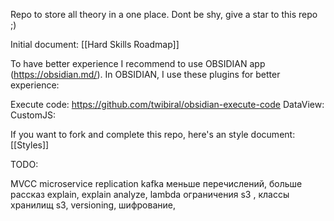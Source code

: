 Repo to store all theory in a one place. Dont be shy, give a star to this repo ;)

Initial document: [[Hard Skills Roadmap]]

To have better experience I recommend to use OBSIDIAN app (https://obsidian.md/).
In OBSIDIAN, I use these plugins for better experience:

Execute code: https://github.com/twibiral/obsidian-execute-code
DataView: 
CustomJS:

If you want to fork and complete this repo, here's an style document: [[Styles]]



TODO:

MVCC 
microservice
replication kafka
меньше перечислений, больше рассказ
explain,
explain analyze,
lambda ограничения
s3 , классы хранилищ s3, versioning, шифрование,
